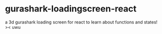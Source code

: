 # gurashark-loadingscreen-react
a 3d gurashark loading screen for react to learn about functions and states! >&lt; uwu
